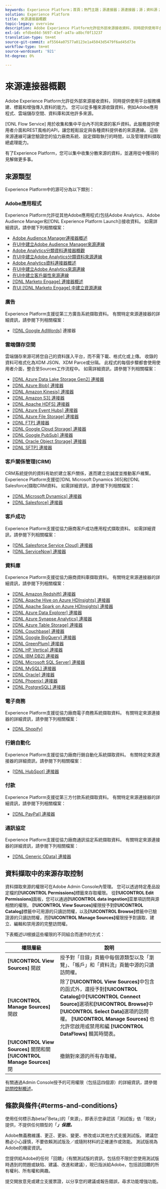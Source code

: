 ```yaml
---
keywords: Experience Platform；首頁；熱門主題；源連接器；源連接器；源；資料源；資料源；資料源；資料源；資料源連接
solution: Experience Platform
title: 來源連接器概觀
topic-legacy: overview
description: Adobe Experience Platform允許從外部來源接收資料，同時提供使用平台服務構建、標籤和增強傳入資料的能力。 您可以從多種來源收錄資料，例如Adobe應用程式、雲端儲存空間、資料庫等。
exl-id: efdbed4d-5697-43ef-a47a-a8bcf0f13237
translation-type: tm+mt
source-git-commit: af5564a07577a0123e1a45043d5479f6ad45d73e
workflow-type: tm+mt
source-wordcount: '921'
ht-degree: 0%

---
```


# 來源連接器概觀

Adobe Experience Platform允許從外部來源接收資料，同時提供使用平台服務構建、標籤和增強傳入資料的能力。 您可以從多種來源收錄資料，例如Adobe應用程式、雲端儲存空間、資料庫和其他許多來源。

[!DNL Flow Service] 用於收集和集中平台內不同來源的客戶資料。此服務提供使用者介面和REST風格的API，讓您輕鬆設定與各種資料提供者的來源連線。 這些來源連線可讓您驗證您的協力廠商系統、設定擷取執行的時間，以及管理資料擷取總處理能力。

有了Experience Platform，您可以集中收集分散來源的資料，並運用從中獲得的見解做更多事。

## 來源類型

Experience Platform中的源可分為以下類別：

### Adobe應用程式

Experience Platform允許從其他Adobe應用程式(包括Adobe Analytics、Adobe Audience Manager和[!DNL Experience Platform Launch])接收資料。 如需詳細資訊，請參閱下列相關檔案：

- [Adobe Audience Manager連接器概述](connectors/adobe-applications/audience-manager.md)
- [在UI中建立Adobe Audience Manager來源連線](./tutorials/ui/create/adobe-applications/audience-manager.md)
- [Adobe Analytics分類資料連接器概觀](connectors/adobe-applications/classifications.md)
- [在UI中建立Adobe Analytics分類資料來源連線](./tutorials/ui/create/adobe-applications/classifications.md)
- [Adobe Analytics資料連接器概述](connectors/adobe-applications/analytics.md)
- [在UI中建立Adobe Analytics來源連線](./tutorials/ui/create/adobe-applications/analytics.md)
- [在UI中建立客戶屬性來源連線](./tutorials/ui/create/adobe-applications/customer-attributes.md)
- [[!DNL Marketo Engage] 連接器概述](connectors/adobe-applications/marketo/marketo.md)
- [在UI [!DNL Marketo Engage] 中建立資源連線](./tutorials/ui/create/adobe-applications/marketo.md)

### 廣告

Experience Platform支援從第三方廣告系統擷取資料。 有關特定來源連接器的詳細資訊，請參閱下列相關檔案：

- [[!DNL Google AdWords]](connectors/advertising/ads.md) 連接器

### 雲端儲存空間

雲端儲存來源可將您自己的資料匯入平台，而不需下載、格式化或上傳。 收錄的資料可格式化為XDM JSON、XDM Parce或分隔。 此程式的每個步驟都會使用使用者介面，整合至Sources工作流程中。 如需詳細資訊，請參閱下列相關檔案：

- [[!DNL Azure Data Lake Storage Gen2] 連接器](connectors/cloud-storage/adls-gen2.md)
- [[!DNL Azure Blob] 連接器](connectors/cloud-storage/blob.md)
- [[!DNL Amazon Kinesis] 連接器](connectors/cloud-storage/kinesis.md)
- [[!DNL Amazon S3] 連接器](connectors/cloud-storage/s3.md)
- [[!DNL Apache HDFS] 連接器](connectors/cloud-storage/hdfs.md)
- [[!DNL Azure Event Hubs] 連接器](connectors/cloud-storage/eventhub.md)
- [[!DNL Azure File Storage] 連接器](connectors/cloud-storage/azure-file-storage.md)
- [[!DNL FTP] 連接器](connectors/cloud-storage/ftp.md)
- [[!DNL Google Cloud Storage] 連接器](connectors/cloud-storage/google-cloud-storage.md)
- [[!DNL Google PubSub] 連接器](connectors/cloud-storage/google-pubsub.md)
- [[!DNL Oracle Object Storage] 連接器](connectors/cloud-storage/oracle-object-storage.md)
- [[!DNL SFTP] 連接器](connectors/cloud-storage/sftp.md)

### 客戶關係管理(CRM)

CRM系統提供的資料有助於建立客戶關係，進而建立忠誠度並推動客戶維繫。 Experience Platform支援從[!DNL Microsoft Dynamics 365]和[!DNL Salesforce]擷取CRM資料。 如需詳細資訊，請參閱下列相關檔案：

- [[!DNL Microsoft Dynamics] 連接器](connectors/crm/ms-dynamics.md)
- [[!DNL Salesforce] 連接器](connectors/crm/salesforce.md)

### 客戶成功

Experience Platform支援從協力廠商客戶成功應用程式擷取資料。 如需詳細資訊，請參閱下列相關檔案：

- [[!DNL Salesforce Service Cloud] 連接器](connectors/customer-success/salesforce-service-cloud.md)
- [[!DNL ServiceNow] 連接器](connectors/customer-success/servicenow.md)

### 資料庫

Experience Platform支援從協力廠商資料庫擷取資料。 有關特定來源連接器的詳細資訊，請參閱下列相關檔案：

- [[!DNL Amazon Redshift] 連接器](connectors/databases/redshift.md)
- [[!DNL Apache Hive on Azure HDInsights] 連接器](connectors/databases/hive.md)
- [[!DNL Apache Spark on Azure HDInsights] 連接器](connectors/databases/spark.md)
- [[!DNL Azure Data Explorer] 連接器](connectors/databases/data-explorer.md)
- [[!DNL Azure Synapse Analytics] 連接器](connectors/databases/synapse-analytics.md)
- [[!DNL Azure Table Storage] 連接器](connectors/databases/ats.md)
- [[!DNL Couchbase] 連接器](connectors/databases/couchbase.md)
- [[!DNL Google BigQuery] 連接器](connectors/databases/bigquery.md)
- [[!DNL GreenPlum] 連接器](connectors/databases/greenplum.md)
- [[!DNL HP Vertica] 連接器](connectors/databases/hp-vertica.md)
- [[!DNL IBM DB2] 連接器](connectors/databases/ibm-db2.md)
- [[!DNL Microsoft SQL Server] 連接器](connectors/databases/sql-server.md)
- [[!DNL MySQL] 連接器](connectors/databases/mysql.md)
- [[!DNL Oracle] 連接器](connectors/databases/oracle.md)
- [[!DNL Phoenix] 連接器](connectors/databases/phoenix.md)
- [[!DNL PostgreSQL] 連接器](connectors/databases/postgres.md)

### 電子商務

Experience Platform支援從協力廠商電子商務系統擷取資料。 有關特定來源連接器的詳細資訊，請參閱下列相關檔案：

- [[!DNL Shopify]](connectors/ecommerce/shopify.md)

### 行銷自動化

Experience Platform支援從協力廠商行銷自動化系統擷取資料。 有關特定來源連接器的詳細資訊，請參閱下列相關檔案：

- [[!DNL HubSpot] 連接器](connectors/marketing-automation/hubspot.md)

### 付款

Experience Platform支援從第三方付款系統擷取資料。 有關特定來源連接器的詳細資訊，請參閱下列相關檔案：

- [[!DNL PayPal] 連接器](connectors/payments/paypal.md)

### 通訊協定

Experience Platform支援從協力廠商通訊協定系統擷取資料。 有關特定來源連接器的詳細資訊，請參閱下列相關檔案：

- [[!DNL Generic OData] 連接器](connectors/protocols/odata.md)

## 資料擷取中的來源存取控制

資料擷取來源的權限可在Adobe Admin Console內管理。 您可以透過特定產品設定檔的&#x200B;**[!UICONTROL Permissions]**&#x200B;標籤來存取權限。 從&#x200B;**[!UICONTROL Edit Permissions]**&#x200B;面板，您可以通過&#x200B;**[!UICONTROL data ingestion]**&#x200B;菜單項訪問與源相關的權限。 **[!UICONTROL View Sources]**&#x200B;權限授予對&#x200B;**[!UICONTROL Catalog]**&#x200B;標籤中可用源的只讀訪問權，以及&#x200B;**[!UICONTROL Browse]**&#x200B;標籤中已驗證源的只讀訪問權，而&#x200B;**[!UICONTROL Manage Sources]**&#x200B;權限授予對讀取、建立、編輯和禁用源的完整訪問權。

下表概述UI根據這些權限的不同組合而運作的方式：

| 權限層級 | 說明 |
| ---- | ----|
| **[!UICONTROL View Sources]** 開啟 | 授予對「目錄」頁籤中每個源類型以及「瀏覽」、「帳戶」和「資料流」頁籤中源的只讀訪問權。 |
| **[!UICONTROL Manage Sources]** 開啟 | 除了&#x200B;**[!UICONTROL View Sources]**&#x200B;中包含的函式外，還授予對&#x200B;**[!UICONTROL Catalog]**&#x200B;中&#x200B;**[!UICONTROL Connect Source]**&#x200B;選項和&#x200B;**[!UICONTROL Browse]**&#x200B;中&#x200B;**[!UICONTROL Select Data]**&#x200B;選項的訪問權。 **[!UICONTROL Manage Sources]** 也允許您啟用或禁用和編 **[!UICONTROL DataFlows]** 輯其時間表。 |
| **[!UICONTROL View Sources]** 關閉和關 **[!UICONTROL Manage Sources]** 閉 | 撤銷對來源的所有存取權。 |

有關通過Admin Console授予的可用權限（包括這四個源）的詳細資訊，請參閱[訪問控制概述](../access-control/home.md)。

## 條款與條件{#terms-and-conditions}

使用任何標示為beta(「Beta」)的「來源」，即表示您承認該「測試版」依「現狀」提供，不提供任何類型的「***」保證。***

Adobe無義務維護、更正、更新、變更、修改或以其他方式支援測試版。 建議您務必小心謹慎，不要依賴測試版及／或隨附材料的正確運作或效能。 測試版視為Adobe的機密資訊。

您提供給Adobe的任何「回饋」（有關測試版的資訊，包括但不限於您使用測試版時遇到的問題或缺陷、建議、改進和建議），現已指派給Adobe，包括該回饋的所有權利、所有權和興趣。

提交開放意見或建立支援票證，以分享您的建議或報告錯誤，尋求功能增強功能。
